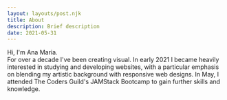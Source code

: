 ```yaml
---
layout: layouts/post.njk
title: About 
description: Brief description 
date: 2021-05-31
---
```


 Hi, I'm Ana Maria.<br />
              For over a decade I've been creating visual. In early 2021 I
              became heavily interested in studying and developing websites,
              with a particular emphasis on blending my artistic background with
              responsive web designs. In May, I attended The Coders Guild's
              JAMStack Bootcamp to gain further skills and knowledge.